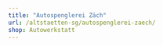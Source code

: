```yaml
---
title: "Autospenglerei Zäch"
url: /altstaetten-sg/autospenglerei-zaech/
shop: Autowerkstatt
---
```

